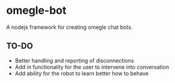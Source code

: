 omegle-bot
==========

A nodejs framework for creating omegle chat bots.

TO-DO
-----
 - Better handling and reporting of disconnections
 - Add in functionality for the user to intervene into conversation
 - Add ability for the robot to learn better how to behave
